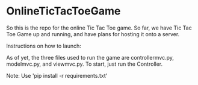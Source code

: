 # OnlineTicTacToeGame

So this is the repo for the online Tic Tac Toe game. So far, we have Tic Tac Toe Game up and running, and have plans for hosting it
onto a server.

Instructions on how to launch:

As of yet, the three files used to run the game are controllermvc.py, modelmvc.py, and viewmvc.py.
To start, just run the Controller.

Note: Use 'pip install -r requirements.txt'
